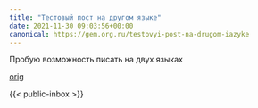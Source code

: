 ```yaml
---
title: "Тестовый пост на другом языке"
date: 2021-11-30 09:03:56+00:00
canonical: https://gem.org.ru/testovyi-post-na-drugom-iazyke
---
```

 Пробую возможность писать на двух языках 

 [orig](https://gem.org.ru/testovyi-post-na-drugom-iazyke) 

 {{< public-inbox \>}}